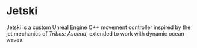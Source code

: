 # Jetski
Jetski is a custom Unreal Engine C++ movement controller inspired by the jet mechanics of *Tribes: Ascend*, extended to work with dynamic ocean waves.

